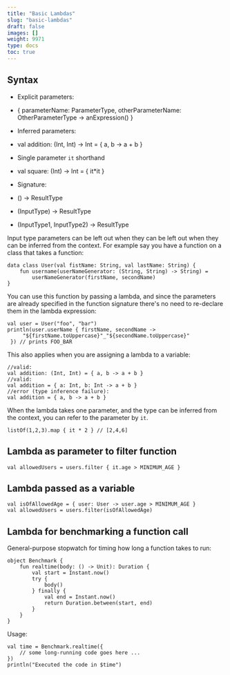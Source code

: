```yaml
---
title: "Basic Lambdas"
slug: "basic-lambdas"
draft: false
images: []
weight: 9971
type: docs
toc: true
---
```


## Syntax
- Explicit parameters:
- { parameterName: ParameterType, otherParameterName: OtherParameterType -> anExpression() }

- Inferred parameters:
- val addition: (Int, Int) -> Int = { a, b -> a + b }

- Single parameter `it` shorthand
- val square: (Int) -> Int = { it*it }

- Signature:
- () -> ResultType
- (InputType) -> ResultType
- (InputType1, InputType2) -> ResultType  

Input type parameters can be left out when they can be left out when they can be inferred from the context. For example say you have a function on a class that takes a function:

```
data class User(val fistName: String, val lastName: String) {
    fun username(userNameGenerator: (String, String) -> String) =
        userNameGenerator(firstName, secondName)
}
```

You can use this function by passing a lambda, and since the parameters are already specified in the function signature there's no need to re-declare them in the lambda expression:

```
val user = User("foo", "bar")
println(user.userName { firstName, secondName ->
     "${firstName.toUppercase}"_"${secondName.toUppercase}"
 }) // prints FOO_BAR
```

This also applies when you are assigning a lambda to a variable:
```
//valid:
val addition: (Int, Int) = { a, b -> a + b }
//valid:
val addition = { a: Int, b: Int -> a + b }
//error (type inference failure):
val addition = { a, b -> a + b }
```

When the lambda takes one parameter, and the type can be inferred from the context, you can refer to the parameter by `it`.

```
listOf(1,2,3).map { it * 2 } // [2,4,6]
```




## Lambda as parameter to filter function
```
val allowedUsers = users.filter { it.age > MINIMUM_AGE }
```

## Lambda passed as a variable
```
val isOfAllowedAge = { user: User -> user.age > MINIMUM_AGE }
val allowedUsers = users.filter(isOfAllowedAge)
```

## Lambda for benchmarking a function call
General-purpose stopwatch for timing how long a function takes to run:
```
object Benchmark {
    fun realtime(body: () -> Unit): Duration {
        val start = Instant.now()
        try {
            body()
        } finally {
            val end = Instant.now()
            return Duration.between(start, end)
        }
    }
}
```

Usage:
```
val time = Benchmark.realtime({
    // some long-running code goes here ...
})
println("Executed the code in $time")
```

